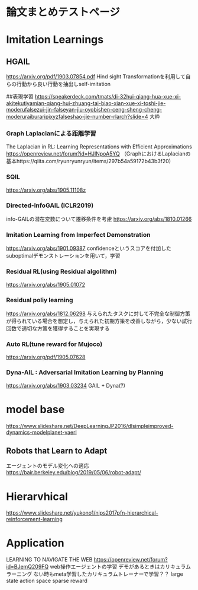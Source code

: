 # 論文まとめテストページ
# Imitation Learnings
## HGAIL
https://arxiv.org/pdf/1903.07854.pdf
Hind sight Transformationを利用して自らの行動から良い行動を抽出しself-imitation

##表現学習
https://speakerdeck.com/tmats/di-32hui-qiang-hua-xue-xi-akitekutiyamian-qiang-hui-zhuang-tai-biao-xian-xue-xi-toshi-jie-moderufalsezui-jin-falseyan-jiu-oyobishen-ceng-sheng-cheng-moderuraiburaripixyzfalseshao-jie-number-rlarch?slide=4
大枠

### Graph Laplacianによる距離学習
The Laplacian in RL: Learning Representations with Efficient Approximations
https://openreview.net/forum?id=HJlNpoA5YQ
（GraphにおけるLaplacianの基本https://qiita.com/ryunryunryun/items/297b54a59172b43b3f20)
###  SQIL
https://arxiv.org/abs/1905.11108z

### Directed-InfoGAIL (ICLR2019)
info-GAILの潜在変数について遷移条件を考慮
https://arxiv.org/abs/1810.01266

### Imitation Learning from Imperfect Demonstration
https://arxiv.org/abs/1901.09387
confidenceというスコアを付加したsuboptimalデモンストレーションを用いて，学習


### Residual RL(using Residual algolithm)
https://arxiv.org/abs/1905.01072

### Residual poliy learning
https://arxiv.org/abs/1812.06298
与えられたタスクに対して不完全な制御方策が得られている場合を想定し，与えられた初期方策を改善しながら，少ない試行回数で適切な方策を獲得することを実現する

### Auto RL(tune reward for Mujoco)
https://arxiv.org/pdf/1905.07628

### Dyna-AIL : Adversarial Imitation Learning by Planning
https://arxiv.org/abs/1903.03234
GAIL + Dyna(?)

# model base
https://www.slideshare.net/DeepLearningJP2016/dlsimpleimproved-dynamics-modelplanet-vaerl

## Robots that Learn to Adapt
エージェントのモデル変化への適応
https://bair.berkeley.edu/blog/2019/05/06/robot-adapt/

# Hierarvhical
https://www.slideshare.net/yukono1/nips2017pfn-hierarchical-reinforcement-learning

# Application
LEARNING TO NAVIGATE THE WEB
https://openreview.net/forum?id=BJemQ209FQ
web操作エージェントの学習
デモがあるときはカリキュラムラーニング
ない時もmeta学習したカリキュラムトレーナーで学習？？
large state action space
sparse reward

